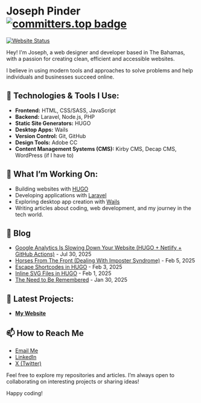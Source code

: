 # Joseph Pinder  [![committers.top badge](https://user-badge.committers.top/the_bahamas/jsphpndr.svg)](https://user-badge.committers.top/the_bahamas/jsphpndr)

[![Website Status](https://img.shields.io/website?url=https%3A%2F%2Fjosephpinder.com)](https://josephpinder.com)


Hey! I'm Joseph, a web designer and developer based in The Bahamas, with a passion for creating clean, efficient and accessible websites. 

I believe in using modern tools and approaches to solve problems and help individuals and businesses succeed online.

## 🔧 Technologies & Tools I Use:
- **Frontend:** HTML, CSS/SASS, JavaScript
- **Backend:** Laravel, Node.js, PHP
- **Static Site Generators:** HUGO
- **Desktop Apps:** Wails
- **Version Control:** Git, GitHub
- **Design Tools:** Adobe CC
- **Content Management Systems (CMS):** Kirby CMS, Decap CMS, WordPress (if I have to)


## 🌱 What I’m Working On:
- Building websites with [HUGO](https://gohugo.io/)
- Developing applications with [Laravel](https://laravel.com/)
- Exploring desktop app creation with [Wails](https://wails.io/)
- Writing articles about coding, web development, and my journey in the tech world.

## 📝 Blog

<!-- START_DYNAMIC_CONTENT -->
- [Google Analytics Is Slowing Down Your Website (HUGO + Netlify + GitHub Actions)](https://josephpinder.com/blog/google-analytics-slowing-down-website-hugo-netlify-github-actions/) - Jul 30, 2025
- [Horses From The Front (Dealing With Imposter Syndrome)](https://josephpinder.com/blog/horses-from-the-front-dealing-with-imposter-syndrome/) - Feb 5, 2025
- [Escape Shortcodes in HUGO](https://josephpinder.com/blog/escape-shortcodes-in-hugo/) - Feb 3, 2025
- [Inline SVG Files in HUGO](https://josephpinder.com/blog/inline-svg-files-in-hugo/) - Feb 1, 2025
- [The Need to Be Remembered](https://josephpinder.com/blog/the-need-to-be-remembered/) - Jan 30, 2025
<!-- END_DYNAMIC_CONTENT -->


## 📘 Latest Projects:

- **[My Website](https://josephpinder.com/)**

## 📫 How to Reach Me

- [Email Me](mailto:hello@josephpinder.com)
- [LinkedIn](https://www.linkedin.com/in/jsphpndr/)
- [X (Twitter)](https://x.com/jsphpndr)



Feel free to explore my repositories and articles. I’m always open to collaborating on interesting projects or sharing ideas!

Happy coding!
